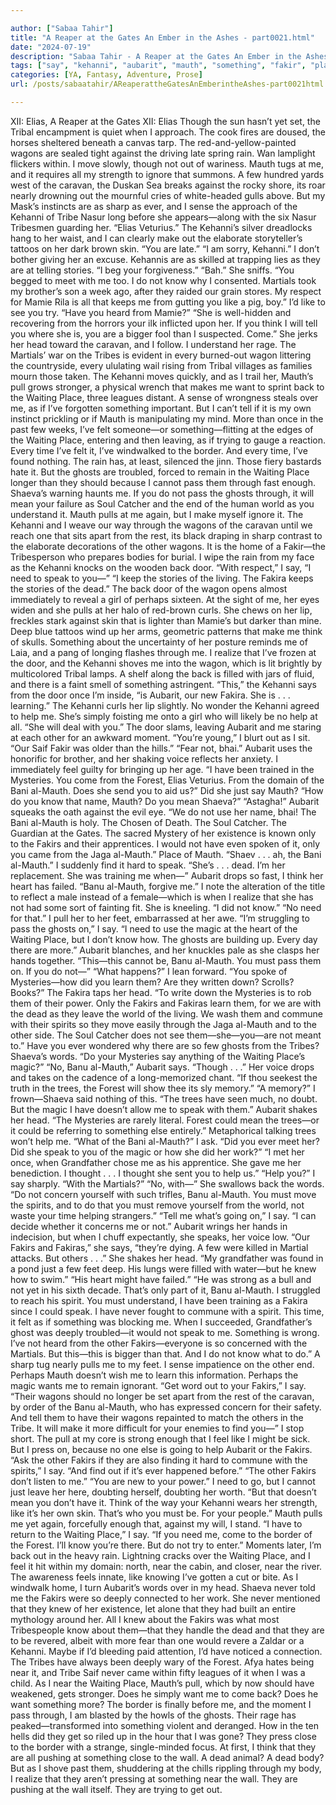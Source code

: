 ```yaml
---

author: ["Sabaa Tahir"]
title: "A Reaper at the Gates An Ember in the Ashes - part0021.html"
date: "2024-07-19"
description: "Sabaa Tahir - A Reaper at the Gates An Ember in the Ashes"
tags: ["say", "kehanni", "aubarit", "mauth", "something", "fakir", "place", "wagon", "pull", "waiting", "back", "ghost", "tribe", "know", "speak", "help", "banu", "make", "martial", "like", "think", "head", "every", "pas", "door"]
categories: [YA, Fantasy, Adventure, Prose]
url: /posts/sabaatahir/AReaperattheGatesAnEmberintheAshes-part0021html

---
```



XII: Elias, A Reaper at the Gates
XII: Elias
Though the sun hasn’t yet set, the Tribal encampment is quiet when I approach. The cook fires are doused, the horses sheltered beneath a canvas tarp. The red-and-yellow-painted wagons are sealed tight against the driving late spring rain. Wan lamplight flickers within.
I move slowly, though not out of wariness. Mauth tugs at me, and it requires all my strength to ignore that summons.
A few hundred yards west of the caravan, the Duskan Sea breaks against the rocky shore, its roar nearly drowning out the mournful cries of white-headed gulls above. But my Mask’s instincts are as sharp as ever, and I sense the approach of the Kehanni of Tribe Nasur long before she appears—along with the six Nasur Tribesmen guarding her.
“Elias Veturius.” The Kehanni’s silver dreadlocks hang to her waist, and I can clearly make out the elaborate storyteller’s tattoos on her dark brown skin. “You are late.”
“I am sorry, Kehanni.” I don’t bother giving her an excuse. Kehannis are as skilled at trapping lies as they are at telling stories. “I beg your forgiveness.”
“Bah.” She sniffs. “You begged to meet with me too. I do not know why I consented. Martials took my brother’s son a week ago, after they raided our grain stores. My respect for Mamie Rila is all that keeps me from gutting you like a pig, boy.”
I’d like to see you try. “Have you heard from Mamie?”
“She is well-hidden and recovering from the horrors your ilk inflicted upon her. If you think I will tell you where she is, you are a bigger fool than I suspected. Come.”
She jerks her head toward the caravan, and I follow. I understand her rage. The Martials’ war on the Tribes is evident in every burned-out wagon littering the countryside, every ululating wail rising from Tribal villages as families mourn those taken.
The Kehanni moves quickly, and as I trail her, Mauth’s pull grows stronger, a physical wrench that makes me want to sprint back to the Waiting Place, three leagues distant. A sense of wrongness steals over me, as if I’ve forgotten something important. But I can’t tell if it is my own instinct prickling or if Mauth is manipulating my mind. More than once in the past few weeks, I’ve felt someone—or something—flitting at the edges of the Waiting Place, entering and then leaving, as if trying to gauge a reaction. Every time I’ve felt it, I’ve windwalked to the border. And every time, I’ve found nothing.
The rain has, at least, silenced the jinn. Those fiery bastards hate it. But the ghosts are troubled, forced to remain in the Waiting Place longer than they should because I cannot pass them through fast enough. Shaeva’s warning haunts me.
If you do not pass the ghosts through, it will mean your failure as Soul Catcher and the end of the human world as you understand it.
Mauth pulls at me again, but I make myself ignore it. The Kehanni and I weave our way through the wagons of the caravan until we reach one that sits apart from the rest, its black draping in sharp contrast to the elaborate decorations of the other wagons.
It is the home of a Fakir—the Tribesperson who prepares bodies for burial.
I wipe the rain from my face as the Kehanni knocks on the wooden back door. “With respect,” I say, “I need to speak to you—”
“I keep the stories of the living. The Fakira keeps the stories of the dead.”
The back door of the wagon opens almost immediately to reveal a girl of perhaps sixteen. At the sight of me, her eyes widen and she pulls at her halo of red-brown curls. She chews on her lip, freckles stark against skin that is lighter than Mamie’s but darker than mine. Deep blue tattoos wind up her arms, geometric patterns that make me think of skulls.
Something about the uncertainty of her posture reminds me of Laia, and a pang of longing flashes through me. I realize that I’ve frozen at the door, and the Kehanni shoves me into the wagon, which is lit brightly by multicolored Tribal lamps. A shelf along the back is filled with jars of fluid, and there is a faint smell of something astringent.
“This,” the Kehanni says from the door once I’m inside, “is Aubarit, our new Fakira. She is . . . learning.” The Kehanni curls her lip slightly. No wonder the Kehanni agreed to help me. She’s simply foisting me onto a girl who will likely be no help at all. “She will deal with you.”
The door slams, leaving Aubarit and me staring at each other for an awkward moment.
“You’re young,” I blurt out as I sit. “Our Saif Fakir was older than the hills.”
“Fear not, bhai.” Aubarit uses the honorific for brother, and her shaking voice reflects her anxiety. I immediately feel guilty for bringing up her age. “I have been trained in the Mysteries. You come from the Forest, Elias Veturius. From the domain of the Bani al-Mauth. Does she send you to aid us?”
Did she just say Mauth? “How do you know that name, Mauth? Do you mean Shaeva?”
“Astagha!” Aubarit squeaks the oath against the evil eye. “We do not use her name, bhai! The Bani al-Mauth is holy. The Chosen of Death. The Soul Catcher. The Guardian at the Gates. The sacred Mystery of her existence is known only to the Fakirs and their apprentices. I would not have even spoken of it, only you came from the Jaga al-Mauth.” Place of Mauth.
“Shaev . . . ah, the Bani al-Mauth.” I suddenly find it hard to speak. “She’s . . . dead. I’m her replacement. She was training me when—”
Aubarit drops so fast, I think her heart has failed.
“Banu al-Mauth, forgive me.” I note the alteration of the title to reflect a male instead of a female—which is when I realize that she has not had some sort of fainting fit. She is kneeling. “I did not know.”
“No need for that.” I pull her to her feet, embarrassed at her awe. “I’m struggling to pass the ghosts on,” I say. “I need to use the magic at the heart of the Waiting Place, but I don’t know how. The ghosts are building up. Every day there are more.”
Aubarit blanches, and her knuckles pale as she clasps her hands together. “This—this cannot be, Banu al-Mauth. You must pass them on. If you do not—”
“What happens?” I lean forward. “You spoke of Mysteries—how did you learn them? Are they written down? Scrolls? Books?”
The Fakira taps her head. “To write down the Mysteries is to rob them of their power. Only the Fakirs and Fakiras learn them, for we are with the dead as they leave the world of the living. We wash them and commune with their spirits so they move easily through the Jaga al-Mauth and to the other side. The Soul Catcher does not see them—she—you—are not meant to.”
Have you ever wondered why there are so few ghosts from the Tribes? Shaeva’s words.
“Do your Mysteries say anything of the Waiting Place’s magic?”
“No, Banu al-Mauth,” Aubarit says. “Though . . .” Her voice drops and takes on the cadence of a long-memorized chant. “If thou seekest the truth in the trees, the Forest will show thee its sly memory.”
“A memory?” I frown—Shaeva said nothing of this. “The trees have seen much, no doubt. But the magic I have doesn’t allow me to speak with them.”
Aubarit shakes her head. “The Mysteries are rarely literal. Forest could mean the trees—or it could be referring to something else entirely.”
Metaphorical talking trees won’t help me. “What of the Bani al-Mauth?” I ask. “Did you ever meet her? Did she speak to you of the magic or how she did her work?”
“I met her once, when Grandfather chose me as his apprentice. She gave me her benediction. I thought . . . I thought she sent you to help us.”
“Help you?” I say sharply. “With the Martials?”
“No, with—” She swallows back the words. “Do not concern yourself with such trifles, Banu al-Mauth. You must move the spirits, and to do that you must remove yourself from the world, not waste your time helping strangers.”
“Tell me what’s going on,” I say. “I can decide whether it concerns me or not.”
Aubarit wrings her hands in indecision, but when I chuff expectantly, she speaks, her voice low. “Our Fakirs and Fakiras,” she says, “they’re dying. A few were killed in Martial attacks. But others . . .” She shakes her head. “My grandfather was found in a pond just a few feet deep. His lungs were filled with water—but he knew how to swim.”
“His heart might have failed.”
“He was strong as a bull and not yet in his sixth decade. That’s only part of it, Banu al-Mauth. I struggled to reach his spirit. You must understand, I have been training as a Fakira since I could speak. I have never fought to commune with a spirit. This time, it felt as if something was blocking me. When I succeeded, Grandfather’s ghost was deeply troubled—it would not speak to me. Something is wrong. I’ve not heard from the other Fakirs—everyone is so concerned with the Martials. But this—this is bigger than that. And I do not know what to do.”
A sharp tug nearly pulls me to my feet. I sense impatience on the other end. Perhaps Mauth doesn’t wish me to learn this information. Perhaps the magic wants me to remain ignorant.
“Get word out to your Fakirs,” I say. “Their wagons should no longer be set apart from the rest of the caravan, by order of the Banu al-Mauth, who has expressed concern for their safety. And tell them to have their wagons repainted to match the others in the Tribe. It will make it more difficult for your enemies to find you—” I stop short. The pull at my core is strong enough that I feel like I might be sick. But I press on, because no one else is going to help Aubarit or the Fakirs.
“Ask the other Fakirs if they are also finding it hard to commune with the spirits,” I say. “And find out if it’s ever happened before.”
“The other Fakirs don’t listen to me.”
“You are new to your power.” I need to go, but I cannot just leave her here, doubting herself, doubting her worth. “But that doesn’t mean you don’t have it. Think of the way your Kehanni wears her strength, like it’s her own skin. That’s who you must be. For your people.”
Mauth pulls me yet again, forcefully enough that, against my will, I stand. “I have to return to the Waiting Place,” I say. “If you need me, come to the border of the Forest. I’ll know you’re there. But do not try to enter.”
Moments later, I’m back out in the heavy rain. Lightning cracks over the Waiting Place, and I feel it hit within my domain: north, near the cabin, and closer, near the river. The awareness feels innate, like knowing I’ve gotten a cut or bite.
As I windwalk home, I turn Aubarit’s words over in my head. Shaeva never told me the Fakirs were so deeply connected to her work. She never mentioned that they knew of her existence, let alone that they had built an entire mythology around her. All I knew about the Fakirs was what most Tribespeople know about them—that they handle the dead and that they are to be revered, albeit with more fear than one would revere a Zaldar or a Kehanni.
Maybe if I’d bleeding paid attention, I’d have noticed a connection. The Tribes have always been deeply wary of the Forest. Afya hates being near it, and Tribe Saif never came within fifty leagues of it when I was a child.
As I near the Waiting Place, Mauth’s pull, which by now should have weakened, gets stronger. Does he simply want me to come back? Does he want something more?
The border is finally before me, and the moment I pass through, I am blasted by the howls of the ghosts. Their rage has peaked—transformed into something violent and deranged. How in the ten hells did they get so riled up in the hour that I was gone?
They press close to the border with a strange, single-minded focus. At first, I think that they are all pushing at something close to the wall. A dead animal? A dead body?
But as I shove past them, shuddering at the chills rippling through my body, I realize that they aren’t pressing at something near the wall. They are pushing at the wall itself.
They are trying to get out.
